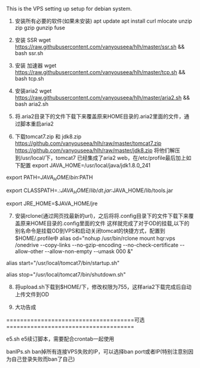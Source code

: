 This is the VPS setting up setup for debian system.

1. 安装所有必要的软件(如果未安装)
apt update
apt install curl mlocate unzip zip gzip gunzip fuse

2. 安装 SSR
wget https://raw.githubusercontent.com/vanyouseea/hlh/master/ssr.sh && bash ssr.sh

3. 安装 加速器
wget https://raw.githubusercontent.com/vanyouseea/hlh/master/tcp.sh && bash tcp.sh

4. 安装aria2
wget https://raw.githubusercontent.com/vanyouseea/hlh/master/aria2.sh && bash aria2.sh

5. 将.aria2目录下的文件下载下来覆盖原来HOME目录的.aria2里面的文件，通过脚本重启aria2

6. 下载tomcat7.zip 和 jdk8.zip
https://github.com/vanyouseea/hlh/raw/master/tomcat7.zip
https://github.com/vanyouseea/hlh/raw/master/jdk8.zip
将他们解压到/usr/local/下，tomcat7 已经集成了aria2 web，在/etc/profile最后加上如下配置
export JAVA_HOME=/usr/local/java/jdk1.8.0_241

export PATH=$JAVA_HOME/bin:$PATH

export CLASSPATH=.:$JAVA_HOME/lib/dt.jar:$JAVA_HOME/lib/tools.jar

export JRE_HOME=$JAVA_HOME/jre

7. 安装rclone(通过网页找最新的url)，之后将将.config目录下的文件下载下来覆盖原来HOME目录的.config里面的文件
这样就完成了对于OD的挂载,以下的别名命令是挂载OD到VPS和启动关闭tomcat的快捷方式，配置到$HOME/.profile中
alias od="nohup /usr/bin/rclone mount hqr:vps /onedrive --copy-links --no-gzip-encoding --no-check-certificate --allow-other --allow-non-empty --umask 000 &"

alias start="/usr/local/tomcat7/bin/startup.sh"

alias stop="/usr/local/tomcat7/bin/shutdown.sh"

8. 将upload.sh下载到$HOME/下，修改权限为755，这样aria2下载完成后自动上传文件到OD

9. 大功告成

=====================================可选=====================================

e5.sh         e5续订脚本，需要配合crontab一起使用

banIPs.sh     ban掉所有连接VPS失败的IP，可以选择ban port或者IP(特别注意别因为自己登录失败而ban了自己)

